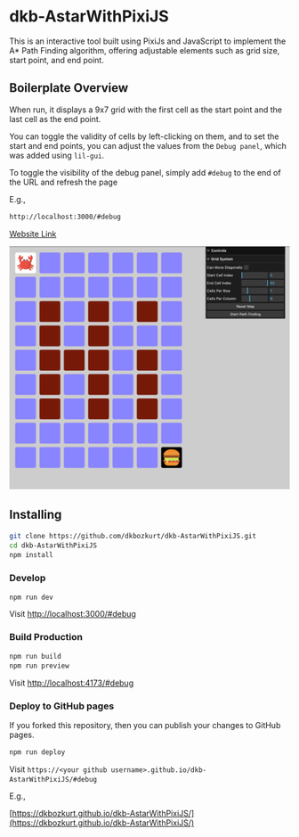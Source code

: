 # dkb-AstarWithPixiJS

This is an interactive tool built using PixiJs and JavaScript to implement the A* Path Finding algorithm, offering adjustable elements such as grid size, start point, and end point.

## Boilerplate Overview

When run, it displays a 9x7 grid with the first cell as the start point and the last cell as the end point.

You can toggle the validity of cells by left-clicking on them, and to set the start and end points, you can adjust the values from the `Debug panel`, which was added using `lil-gui`.

To toggle the visibility of the debug panel, simply add `#debug` to the end of the URL and refresh the page

E.g.,
<br>
``` bash
http://localhost:3000/#debug
```

[Website Link](https://dkbozkurt.github.io/dkb-AstarWithPixiJS/)

![](docs/screengrab.png)

## Installing

```bash
git clone https://github.com/dkbozkurt/dkb-AstarWithPixiJS.git
cd dkb-AstarWithPixiJS
npm install
```

### Develop

```
npm run dev
```

Visit [http://localhost:3000/#debug](http://localhost:3000/#debug)

### Build Production

```bash
npm run build
npm run preview
```

Visit [http://localhost:4173/#debug](http://localhost:4173/#debug)

### Deploy to GitHub pages

If you forked this repository, then you can publish your changes to GitHub pages.

```bash
npm run deploy
```

Visit `https://<your github username>.github.io/dkb-AstarWithPixiJS/#debug`

E.g.,

[https://dkbozkurt.github.io/dkb-AstarWithPixiJS/](https://dkbozkurt.github.io/dkb-AstarWithPixiJS/)